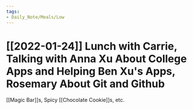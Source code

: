 ```yaml
---
tags:
- Daily_Note/Meals/Low
---
```


# [[2022-01-24]] Lunch with Carrie, Talking with Anna Xu About College Apps and Helping Ben Xu's Apps, Rosemary About Git and Github



[[Magic Bar]]s, Spicy [[Chocolate Cookie]]s, etc.